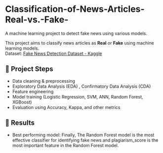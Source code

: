 # Classification-of-News-Articles-Real-vs.-Fake-
A machine learning project to detect fake news using various models.

This project aims to classify news articles as **Real** or **Fake** using machine learning models.  
Dataset: [Fake News Detection Dataset - Kaggle](https://www.kaggle.com/datasets/khushikyad001/fake-news-detection)

## 🔹 Project Steps
- Data cleaning & preprocessing  
- Exploratory Data Analysis (EDA) , Confirmatory Data Analysis (CDA)
- Feature engineering  
- Model training (Logistic Regression, SVM, ANN, Random Forest, XGBoost)  
- Evaluation using Accuracy, Kappa, and other metrics  


## 🔹 Results
- Best performing model: Finally, The Random Forest model is the most effective classifier for identifying fake news and plagiarism_score is the most important feature in the Random Forest model.
